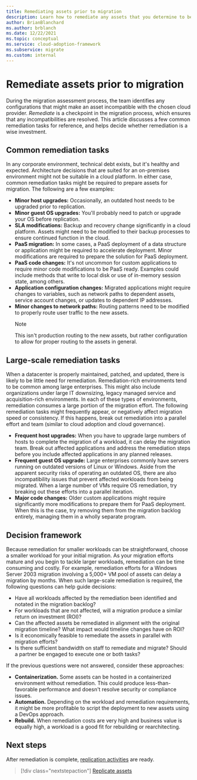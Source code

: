 ```yaml
---
title: Remediating assets prior to migration
description: Learn how to remediate any assets that you determine to be incompatible with your chosen cloud provider before migration begins.
author: BrianBlanchard
ms.author: brblanch
ms.date: 12/22/2021
ms.topic: conceptual
ms.service: cloud-adoption-framework
ms.subservice: migrate
ms.custom: internal
---
```


# Remediate assets prior to migration

During the migration assessment process, the team identifies any configurations that might make an asset incompatible with the chosen cloud provider. *Remediate* is a checkpoint in the migration process, which ensures that any incompatibilities are resolved. This article discusses a few common remediation tasks for reference, and helps decide whether remediation is a wise investment.

## Common remediation tasks

In any corporate environment, technical debt exists, but it's healthy and expected. Architecture decisions that are suited for an on-premises environment might not be suitable in a cloud platform. In either case, common remediation tasks might be required to prepare assets for migration. The following are a few examples:

- **Minor host upgrades:** Occasionally, an outdated host needs to be upgraded prior to replication.
- **Minor guest OS upgrades:** You'll probably need to patch or upgrade your OS before replication.
- **SLA modifications:** Backup and recovery change significantly in a cloud platform. Assets might need to be modified to their backup processes to ensure continued function in the cloud.
- **PaaS migration:** In some cases, a PaaS deployment of a data structure or application might be required to accelerate deployment. Minor modifications are required to prepare the solution for PaaS deployment.
- **PaaS code changes:** It's not uncommon for custom applications to require minor code modifications to be PaaS ready. Examples could include methods that write to local disk or use of in-memory session state, among others.
- **Application configuration changes:** Migrated applications might require changes to variables, such as network paths to dependent assets, service account changes, or updates to dependent IP addresses.
- **Minor changes to network paths:** Routing patterns need to be modified to properly route user traffic to the new assets.
    > [!NOTE]
    > This isn't production routing to the new assets, but rather configuration to allow for proper routing to the assets in general.

## Large-scale remediation tasks

When a datacenter is properly maintained, patched, and updated, there is likely to be little need for remediation. Remediation-rich environments tend to be common among large enterprises. This might also include organizations under large IT downsizing, legacy managed service and acquisition-rich environments. In each of these types of environments, remediation consumes a large portion of the migration effort. The following remediation tasks might frequently appear, or negatively affect migration speed or consistency. If this happens, break out remediation into a parallel effort and team (similar to cloud adoption and cloud governance).

- **Frequent host upgrades:** When you have to upgrade large numbers of hosts to complete the migration of a workload, it can delay the migration team. Break out affected applications and address the remediation steps before you include affected applications in any planned releases.
- **Frequent guest OS upgrade:** Large enterprises commonly have servers running on outdated versions of Linux or Windows. Aside from the apparent security risks of operating an outdated OS, there are also incompatibility issues that prevent affected workloads from being migrated. When a large number of VMs require OS remediation, try breaking out these efforts into a parallel iteration.
- **Major code changes:** Older custom applications might require significantly more modifications to prepare them for PaaS deployment. When this is the case, try removing them from the migration backlog entirely, managing them in a wholly separate program.

## Decision framework

Because remediation for smaller workloads can be straightforward, choose a smaller workload for your initial migration. As your migration efforts mature and you begin to tackle larger workloads, remediation can be time consuming and costly. For example, remediation efforts for a Windows Server 2003 migration involving a 5,000+ VM pool of assets can delay a migration by months. When such large-scale remediation is required, the following questions can help guide decisions:

- Have all workloads affected by the remediation been identified and notated in the migration backlog?
- For workloads that are not affected, will a migration produce a similar return on investment (ROI)?
- Can the affected assets be remediated in alignment with the original migration timeline? What impact would timeline changes have on ROI?
- Is it economically feasible to remediate the assets in parallel with migration efforts?
- Is there sufficient bandwidth on staff to remediate and migrate? Should a partner be engaged to execute one or both tasks?

If the previous questions were not answered, consider these approaches:

- **Containerization.** Some assets can be hosted in a containerized environment without remediation. This could produce less-than-favorable performance and doesn't resolve security or compliance issues.
- **Automation.** Depending on the workload and remediation requirements, it might be more profitable to script the deployment to new assets using a DevOps approach.
- **Rebuild.** When remediation costs are very high and business value is equally high, a workload is a good fit for rebuilding or rearchitecting.

## Next steps

After remediation is complete, [replication activities](./replicate.md) are ready.

> [!div class="nextstepaction"]
> [Replicate assets](./replicate.md)
